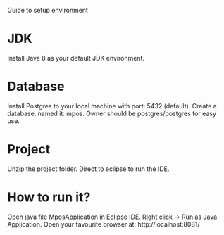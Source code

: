Guide to setup environment

# JDK
Install Java 8 as your default JDK environment.

# Database
Install Postgres to your local machine with port: 5432 (default).
Create a database, named it: mpos. Owner should be postgres/postgres for easy use.

# Project
Unzip the project folder. 
Direct to eclipse to run the IDE.

# How to run it?
Open java file MposApplication in Eclipse IDE. Right click -> Run as Java Application.
Open your favourite browser at: http://localhost:8081/